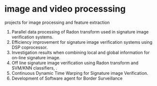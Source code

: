 # image and video processsing
projects for image processing and feature extraction
1.	Parallel data processing of Radon transform used in signature image verification systems.
2.	Efficiency improvement for signature image verification systems using DSP coprocessor.
3.	Investigation results when combining local and global information for on-line signature image.
4.	Off line signature image verification using Radon transform and SVM/KNN classifiers, .
5.	Continuous Dynamic Time Warping for Signature image Verification.
6.	Development of Software agent for Border Surveillance

